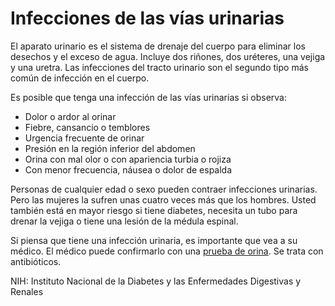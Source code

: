 Infecciones de las vías urinarias
=================================


El aparato urinario es el sistema de drenaje del cuerpo para eliminar los desechos y el exceso de agua. Incluye dos riñones, dos uréteres, una vejiga y una uretra. Las infecciones del tracto urinario son el segundo tipo más común de infección en el cuerpo.


Es posible que tenga una infección de las vías urinarias si observa:


* Dolor o ardor al orinar
* Fiebre, cansancio o temblores
* Urgencia frecuente de orinar
* Presión en la región inferior del abdomen
* Orina con mal olor o con apariencia turbia o rojiza
* Con menor frecuencia, náusea o dolor de espalda


Personas de cualquier edad o sexo pueden contraer infecciones urinarias. Pero las mujeres la sufren unas cuatro veces más que los hombres. Usted también está en mayor riesgo si tiene diabetes, necesita un tubo para drenar la vejiga o tiene una lesión de la médula espinal.


Si piensa que tiene una infección urinaria, es importante que vea a su médico. El médico puede confirmarlo con una [prueba de orina](https://medlineplus.gov/spanish/urinalysis.html). Se trata con antibióticos.


NIH: Instituto Nacional de la Diabetes y las Enfermedades Digestivas y Renales 

